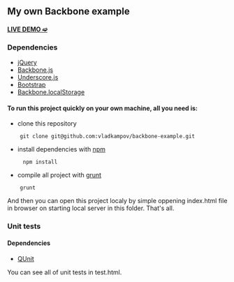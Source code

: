 ## My own Backbone example

#### [LIVE DEMO ➫](http://vladkampov.github.io/examples/backbone/)

### Dependencies
- [jQuery](http://code.jquery.com/jquery-2.1.4.min.js)
- [Backbone.js](http://backbonejs.org/backbone-min.js)
- [Underscore.js](http://underscorejs.org/underscore-min.js)
- [Bootstrap](http://getbootstrap.com/)
- [Backbone.localStorage](https://github.com/jeromegn/Backbone.localStorage)

#### To run this project quickly on your own machine, all you need is:
- clone this repository
```
    git clone git@github.com:vladkampov/backbone-example.git
```
- install dependencies with [npm](https://www.npmjs.com/)
```
     npm install
```
- compile all project with [grunt](http://gruntjs.com/)
```
    grunt
```

And then you can open this project localy by simple oppening index.html file in browser on starting local server in this folder. That's all.

### Unit tests
#### Dependencies
- [QUnit](http://qunitjs.com/)

You can see all of unit tests in test.html. 